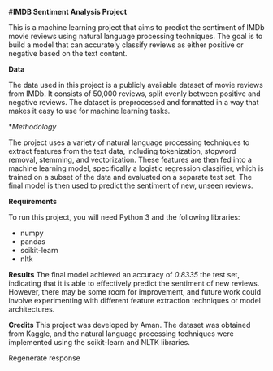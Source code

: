 #**IMDB Sentiment Analysis Project**

This is a machine learning project that aims to predict the sentiment of IMDb movie reviews using natural language processing techniques. The goal is to build a model that can accurately classify reviews as either positive or negative based on the text content.

**Data** 

The data used in this project is a publicly available dataset of movie reviews from IMDb. It consists of 50,000 reviews, split evenly between positive and negative reviews. The dataset is preprocessed and formatted in a way that makes it easy to use for machine learning tasks.

**Methodology*

The project uses a variety of natural language processing techniques to extract features from the text data, including tokenization, stopword removal, stemming, and vectorization. These features are then fed into a machine learning model, specifically a logistic regression classifier, which is trained on a subset of the data and evaluated on a separate test set. The final model is then used to predict the sentiment of new, unseen reviews.

**Requirements**

To run this project, you will need Python 3 and the following libraries:

* numpy
* pandas
* scikit-learn
* nltk




**Results**
The final model achieved an accuracy of *0.8335* the test set, indicating that it is able to effectively predict the sentiment of new reviews. However, there may be some room for improvement, and future work could involve experimenting with different feature extraction techniques or model architectures.

**Credits**
This project was developed by Aman. The dataset was obtained from Kaggle, and the natural language processing techniques were implemented using the scikit-learn and NLTK libraries.






Regenerate response
